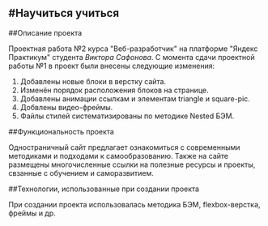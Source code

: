#Научиться учиться
------
##Описание проекта

Проектная работа №2 курса "Веб-разработчик" на платформе "Яндекс Практикум" студента *Виктора Сафонова*. С момента сдачи проектной работы №1 в проект были внесены следующие изменения:
1. Добавлены новые блоки в верстку сайта.
2. Изменён порядок расположения блоков на странице.
3. Добавлены анимации ссылкам и элементам triangle и square-pic.
4. Добвлены видео-фреймы.
5. Файлы стилей систематизированы по методике Nested БЭМ.

##Функциональность проекта

Одностраничный сайт предлагает ознакомиться с современными методиками и подходами к самообразованию.  Также на сайте размещены многочисленные ссылки на полезные ресурсы и проекты, свзанные с обучением и саморазвитием.

##Технологии, использованные при создании проекта

При создании проекта использовалась методика БЭМ, flexbox-верстка, фреймы и др.
